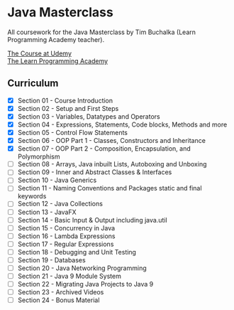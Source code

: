 # Java Masterclass
All coursework for the Java Masterclass by Tim Buchalka (Learn Programming Academy teacher).

[The Course at Udemy](https://www.udemy.com/java-the-complete-java-developer-course)   
[The Learn Programming Academy](http://learnprogramming.academy)

## Curriculum

- [x] Section 01 - Course Introduction
- [x] Section 02 - Setup and First Steps
- [x] Section 03 - Variables, Datatypes and Operators
- [x] Section 04 - Expressions, Statements, Code blocks, Methods and more
- [x] Section 05 - Control Flow Statements
- [x] Section 06 - OOP Part 1 - Classes, Constructors and Inheritance
- [x] Section 07 - OOP Part 2 - Composition, Encapsulation, and Polymorphism
- [ ] Section 08 - Arrays, Java inbuilt Lists, Autoboxing and Unboxing
- [ ] Section 09 - Inner and Abstract Classes & Interfaces
- [ ] Section 10 - Java Generics
- [ ] Section 11 - Naming Conventions and Packages static and final keywords
- [ ] Section 12 - Java Collections
- [ ] Section 13 - JavaFX
- [ ] Section 14 - Basic Input & Output including java.util
- [ ] Section 15 - Concurrency in Java
- [ ] Section 16 - Lambda Expressions
- [ ] Section 17 - Regular Expressions
- [ ] Section 18 - Debugging and Unit Testing
- [ ] Section 19 - Databases
- [ ] Section 20 - Java Networking Programming
- [ ] Section 21 - Java 9 Module System
- [ ] Section 22 - Migrating Java Projects to Java 9
- [ ] Section 23 - Archived Videos
- [ ] Section 24 - Bonus Material